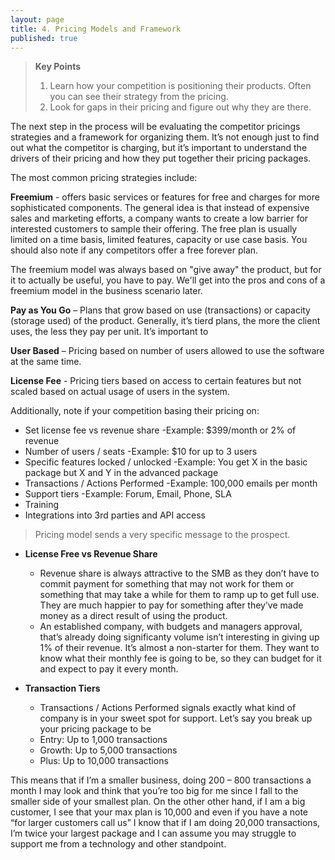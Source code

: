 ```yaml
---
layout: page
title: 4. Pricing Models and Framework
published: true
---
```





> **Key Points**
> 1.   Learn how your competition is positioning their products. Often you can see their strategy from the pricing.
> 2.   Look for gaps in their pricing and figure out why they are there.


The next step in the process will be evaluating the competitor pricings strategies and a framework for organizing them. It’s not enough just to find out what the competitor is charging, but it’s important to understand the drivers of their pricing and how they put together their pricing packages. 

The most common pricing strategies include:

**Freemium** - offers basic services or features for free and charges for more sophisticated components. The general idea is that instead of expensive sales and marketing efforts, a company wants to create a low barrier for interested customers to sample their offering. The free plan is usually limited on a time basis, limited features, capacity or use case basis.	 You should also note if any competitors offer a free forever plan. 

The freemium model was always based on "give away" the product, but for it to actually be useful, you have to pay. We'll get into the pros and cons of a freemium model in the business scenario later.

**Pay as You Go** – Plans that grow based on use (transactions) or capacity (storage used) of the product.  Generally, it’s tierd plans, the more the client uses, the less they pay per unit. It’s important to 

**User Based** – Pricing based on number of users allowed to use the software at the same time.

**License Fee** - Pricing tiers based on access to certain features but not scaled based on actual usage of users in the system.

Additionally, note if your competition basing their pricing on:

- Set license fee vs revenue share
	-Example: $399/month or 2% of revenue
- Number of users / seats
	-Example: $10 for up to 3 users
- Specific features locked / unlocked
   -Example: You get X in the basic package but X and Y in the advanced package 
- Transactions / Actions Performed
   -Example: 100,000 emails per month
- Support tiers
    -Example: Forum, Email, Phone, SLA
- Training
- Integrations into 3rd parties and API access

>Pricing model sends a very specific message to the prospect.

- **License Free vs Revenue Share**
    - Revenue share is always attractive to the SMB as they don’t have to commit payment for something that may not work for them or something that may take a while for them to ramp up to get full use.  They are much happier to pay for something after they’ve made money as a direct result of using the product. 
    - An established company, with budgets and managers approval, that’s already doing significanty volume isn’t interesting in giving up 1% of their revenue. It’s almost a non-starter for them.  They want to know what their monthly fee is going to be, so they can budget for it and expect to pay it every month. 

- **Transaction Tiers**
	- Transactions / Actions Performed signals exactly what kind of company is in your sweet spot for support.  Let’s say you break up your pricing package to  be
    - Entry: Up to 1,000 transactions
    - Growth: Up to 5,000 transactions
    - Plus: Up to 10,000 transactions

This means that if I’m a smaller business, doing 200 – 800 transactions a month I may look and think that you’re too big for me since I fall to the smaller side of your smallest plan. On the other other hand, if I am a big customer, I see that your max plan is 10,000 and even if you have a note “for larger customers call us” I know that if I am doing 20,000 transactions, I’m twice your largest package and I can assume you may struggle to support me from a technology and other standpoint.
